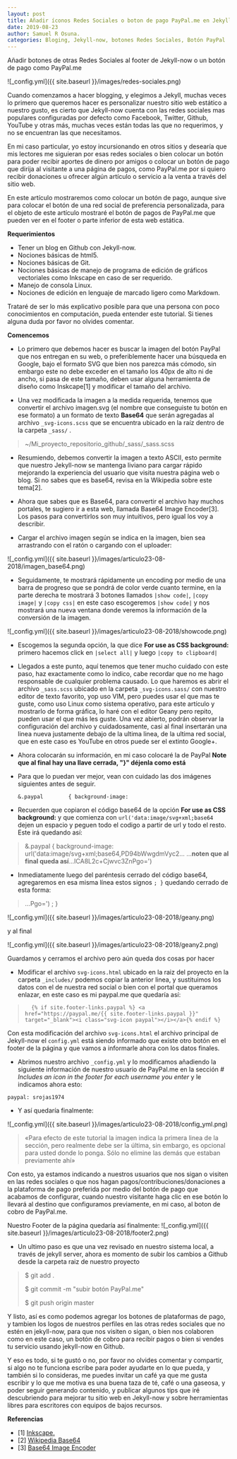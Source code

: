 ```yaml
---
layout: post
title: Añadir íconos Redes Sociales o boton de pago PayPal.me en Jekyll-Now
date: 2019-08-23
author: Samuel R Osuna.
categories: Bloging, Jekyll-now, botones Redes Sociales, Botón PayPal
---
```


Añadir botones de otras Redes Sociales al footer de Jekyll-now o un botón de pago como PayPal.me

![_config.yml]({{ site.baseurl }}/images/redes-sociales.png)

Cuando comenzamos a hacer blogging, y elegimos a Jekyll, muchas veces lo primero que queremos hacer es personalizar nuestro sitio web estático a nuestro gusto, es cierto que Jekyll-now cuenta con las redes sociales mas populares configuradas por defecto como Facebook, Twitter, Github, YouTube y otras más, muchas veces están todas las que no requerimos, y no se encuentran las que necesitamos.

En mi caso particular, yo estoy incursionando en otros sitios y desearía que mis lectores me siguieran por esas redes sociales o bien colocar un botón para poder recibir aportes de dinero por amigos o colocar un botón de pago que dirija al visitante a una página de pagos, como PayPal.me por si quiero recibir donaciones u ofrecer algún artículo o servicio a la venta a través del sitio web.

En este artículo mostraremos como colocar un botón de pago, aunque sive para colocar el botón de una red social de preferencia personalizada, para el objeto de este artículo mostraré el botón de pagos de PayPal.me que pueden ver en el footer o parte inferior de esta web estática.

**Requerimientos**
* Tener un blog en Github con Jekyll-now.
* Nociones básicas de html5.
* Nociones básicas de Git.
* Nociones básicas de manejo de programa de edición de gráficos vectoriales como Inkscape en caso de ser requerido.
* Manejo de consola Linux.
* Nociones de edición en lenguaje de marcado ligero como Markdown.

Trataré de ser lo más explicativo posible para que una persona con poco conocimientos en computación, pueda entender este tutorial. Si tienes alguna duda por favor no olvides comentar.

**Comencemos**

* Lo primero que debemos hacer es buscar la imagen del botón  PayPal que nos entregan en su web, o preferiblemente hacer una búsqueda en Google, bajo el formato SVG que bien nos parezca más cómodo, sin embargo este no debe exceder en el tamaño los 40px de alto ni de ancho, si pasa de este tamaño, deben usar alguna herramienta de diseño como Inskcape[1] y modificar el tamaño del archivo.

 + Una vez modificada la imagen a la medida requerida, tenemos que convertir el archivo imagen.svg (el nombre que conseguiste tu botón en ese formato) a un formato de texto **Base64** que serán agregadas al archivo `_svg-icons.scss` que se encuentra ubicado en la raíz dentro de la carpeta `_sass/` . 

 >~/Mi_proyecto_repositorio_github/_sass/_sass.scss 

* Resumiendo, debemos convertir la imagen a texto ASCII, esto permite que nuestro Jekyll-now se mantenga liviano para cargar rápido mejorando la experiencia del usuario que visita nuestra página web o blog. Si no sabes que es base64, revisa en la Wikipedia sobre este tema[2].

* Ahora que sabes que es Base64, para convertir el archivo hay muchos portales, te sugiero ir a esta web, llamada Base64 Image Encoder[3]. Los pasos para convertirlos son muy intuitivos, pero igual los voy a describir.

* Cargar el archivo imagen según se indica en la imagen, bien sea arrastrando con el ratón o cargando con el uploader:

 ![_config.yml]({{ site.baseurl }}/images/articulo23-08-2018/imagen_base64.png)

* Seguidamente, te mostrará rápidamente un encoding por medio de una barra de progreso que se pondrá de color verde cuanto termine, en la parte derecha te mostrará 3 botones llamados `|show code|`, `|copy image|` y `|copy css|` en este caso escogeremos `|show code|` y nos mostrará una nueva ventana donde veremos la información de la conversión de la imagen.

 ![_config.yml]({{ site.baseurl }}/images/articulo23-08-2018/showcode.png)

- Escogemos la segunda opción, la que dice **For use as CSS background:** primero hacemos click en `|select all|` y luego `|copy to clipboard|`

* Llegados a este punto, aquí tenemos que tener mucho cuidado con este paso, haz exactamente como lo indico, cabe recordar que no me hago responsable de cualquier problema causado. Lo que haremos es abrir el archivo  `_sass.scss` ubicado en la carpeta `_svg-icons.sass/` con nuestro editor de texto favorito, yop uso VIM, pero puedes usar el que mas te guste, como uso Linux como sistema operativo, para este artículo y mostrarlo de forma gráfica, lo haré con el editor Geany pero repito, pueden usar el que más les guste. Una vez abierto, podrán observar la configuración del archivo y cuidadosamente, casi al final insertarán una linea nueva justamente debajo de la ultima linea, de la ultima red social, que en este caso es YouTube en otros puede ser el extinto Google+. 

* Ahora colocarán su información, en mi caso colocaré la de PayPal **Note que al final hay una llave cerrada, "}" déjenla como está**  

* Para que lo puedan ver mejor, vean con cuidado las dos imágenes siguientes antes de seguir.

	  &.paypal        { background-image: 

* Recuerden que copiaron el código base64 de la opción **For use as CSS background:** y que comienza con `url('data:image/svg+xml;base64` dejen un espacio y peguen todo el codigo a partir de url y todo el resto. Este irá quedando así:

>&.paypal        { background-image: url('data:image/svg+xml;base64,PD94bWwgdmVyc2...  ...**noten que al final queda así**...ICA8L2c+Cjwvc3ZnPgo=')

* Inmediatamente luego del paréntesis cerrado del código base64, agregaremos en esa misma línea estos signos `; }` quedando cerrado de esta forma:

> ...Pgo=') ; }

 ![_config.yml]({{ site.baseurl }}/images/articulo23-08-2018/geany.png)
 
 y al final 
 
 ![_config.yml]({{ site.baseurl }}/images/articulo23-08-2018/geany2.png)

 Guardamos y cerramos el archivo pero aún queda dos cosas por hacer

- Modificar el archivo `svg-icons.html` ubicado en la raiz del proyecto en la carpeta `_includes/`
 podemos copiar la anterior linea, y sustituimos los datos con el de nuestra red social o bien con el portal que queramos enlazar, en este caso es mi paypal.me
 que quedaría así:
>`  {% if site.footer-links.paypal %} <a href="https://paypal.me/{{ site.footer-links.paypal }}" target="_blank"><i class="svg-icon paypal"></i></a>{% endif %}`

Con esta modificación del archivo `svg-icons.html` el archivo principal de Jekyll-now el `config.yml` está siendo informado que existe otro botón en el footer de la página y que vamos a informarle ahora con los datos finales.

- Abrimos nuestro archivo `_config.yml` y lo modificamos añadiendo la siguiente información de nuestro usuario de PayPal.me en la sección *# Includes an icon in the footer for each username you enter* y le indicamos ahora esto:


`paypal: srojas1974`  

* Y así quedaría finalmente:

 ![_config.yml]({{ site.baseurl }}/images/articulo23-08-2018/config_yml.png) 
 
 >«Para efecto de este tutorial la imagen indica la primera linea de la sección, pero realmente debe ser la última, sin embargo, es opcional para usted donde lo ponga. Sólo no elimine las demás que estaban previamente ahí»

Con esto, ya estamos indicando a nuestros usuarios que nos sigan o visiten en las redes sociales o que nos hagan pagos/contribuciones/donaciones a la plataforma de pago preferida por medio del botón de pago que acabamos de configurar, cuando nuestro visitante haga clic en ese botón lo llevará al destino que configuramos previamente, en mi caso, al boton de cobro de PayPal.me.


Nuestro Footer de la página quedaría así finalmente:
 ![_config.yml]({{ site.baseurl }}/images/articulo23-08-2018/footer2.png)
 
*  Un ultimo paso es que una vez revisado en nuestro sistema local, a través de jekyll server, ahora es momento de subir los cambios a Github desde la carpeta raiz de nuestro proyecto

>$ git add .
>
>$ git commit -m "subir botón PayPal.me"
>
>$ git push origin master

Y listo, así es como podemos agregar los botones de plataformas de pago, y tambien los logos de nuestros perfiles en las otras redes sociales que no estén en jekyll-now, para que nos visiten o sigan, o bien nos colaboren como en este caso, un botón de cobro para recibir pagos o bien si vendes tu servicio usando jekyll-now en Github.

 Y eso es todo, si te gustó o no, por favor no olvides comentar y compartir, si algo no te funciona escribe para poder ayudarte en lo que pueda, y también si lo consideras, me puedes invitar un café ya que me gusta escribir y lo que me motiva es una buena taza de té, café o una gaseosa, y poder seguir generando contenido, y publicar algunos tips que iré descubriendo para mejorar tu sitio web en Jekyll-now y sobre herramientas libres para escritores con equipos de bajos recursos.

**Referencias**
* [1] [Inkscape.](https://inkscape.org/)
* [2] [Wikipedia Base64](https://es.wikipedia.org/wiki/Base64)
* [3] [Base64 Image Encoder](https://www.base64-image.de/)
